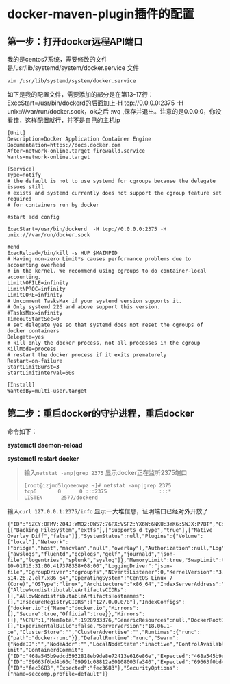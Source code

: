 # docker-maven-plugin插件的配置

## 第一步：打开docker远程API端口

我的是centos7系统，需要修改的文件是/usr/lib/systemd/system/docker.service 文件

```
vim /usr/lib/systemd/system/docker.service 
```

 如下是我的配置文件，需要添加的部分是在第13-17行：ExecStart=/usr/bin/dockerd的后面加上-H tcp://0.0.0.0:2375 -H unix:///var/run/docker.sock，ok之后 :wq ,保存并退出。注意的是0.0.0.0，你没看错，这样配置就行，并不是自己的主机ip

```
[Unit]
Description=Docker Application Container Engine
Documentation=https://docs.docker.com
After=network-online.target firewalld.service
Wants=network-online.target

[Service]
Type=notify
# the default is not to use systemd for cgroups because the delegate issues still
# exists and systemd currently does not support the cgroup feature set required
# for containers run by docker

#start add config

ExecStart=/usr/bin/dockerd  -H tcp://0.0.0.0:2375 -H unix:///var/run/docker.sock

#end
ExecReload=/bin/kill -s HUP $MAINPID
# Having non-zero Limit*s causes performance problems due to accounting overhead
# in the kernel. We recommend using cgroups to do container-local accounting.
LimitNOFILE=infinity
LimitNPROC=infinity
LimitCORE=infinity
# Uncomment TasksMax if your systemd version supports it.
# Only systemd 226 and above support this version.
#TasksMax=infinity
TimeoutStartSec=0
# set delegate yes so that systemd does not reset the cgroups of docker containers
Delegate=yes
# kill only the docker process, not all processes in the cgroup
KillMode=process
# restart the docker process if it exits prematurely
Restart=on-failure
StartLimitBurst=3
StartLimitInterval=60s

[Install]
WantedBy=multi-user.target
```

## 第二步：重启docker的守护进程，重启docker

命令如下：

**systemctl daemon-reload**   

**systemctl restart docker**  

> 输入`netstat -anp|grep 2375` 显示docker正在监听2375端口
>
> ```shell
> [root@izjmd5lqoeeowpz ~]# netstat -anp|grep 2375
> tcp6       0      0 :::2375                 :::*                    LISTEN      2577/dockerd
> ```
>

输入`curl 127.0.0.1:2375/info`  显示一大堆信息，证明端口已经对外开放了

```
{"ID":"5ZCY:OFMV:ZO4J:WMQ2:OW57:76PX:VSF2:YX6W:6NKU:3YK6:5WJX:P7BT","Containers":0,"ContainersRunning":0,"ContainersPaused":0,"ContainersStopped":0,"Images":0,"Driver":"overlay2","DriverStatus":[["Backing Filesystem","extfs"],["Supports d_type","true"],["Native Overlay Diff","false"]],"SystemStatus":null,"Plugins":{"Volume":["local"],"Network":["bridge","host","macvlan","null","overlay"],"Authorization":null,"Log":["awslogs","fluentd","gcplogs","gelf","journald","json-file","logentries","splunk","syslog"]},"MemoryLimit":true,"SwapLimit":true,"KernelMemory":true,"CpuCfsPeriod":true,"CpuCfsQuota":true,"CPUShares":true,"CPUSet":true,"IPv4Forwarding":true,"BridgeNfIptables":true,"BridgeNfIp6tables":true,"Debug":false,"NFd":24,"OomKillDisable":true,"NGoroutines":44,"SystemTime":"2018-10-01T16:31:00.417378358+08:00","LoggingDriver":"json-file","CgroupDriver":"cgroupfs","NEventsListener":0,"KernelVersion":"3.10.0-514.26.2.el7.x86_64","OperatingSystem":"CentOS Linux 7 (Core)","OSType":"linux","Architecture":"x86_64","IndexServerAddress":"https://index.docker.io/v1/","RegistryConfig":{"AllowNondistributableArtifactsCIDRs":[],"AllowNondistributableArtifactsHostnames":[],"InsecureRegistryCIDRs":["127.0.0.0/8"],"IndexConfigs":{"docker.io":{"Name":"docker.io","Mirrors":[],"Secure":true,"Official":true}},"Mirrors":[]},"NCPU":1,"MemTotal":1928933376,"GenericResources":null,"DockerRootDir":"/var/lib/docker","HttpProxy":"","HttpsProxy":"","NoProxy":"","Name":"izjmd5lqoeeowpz","Labels":[],"ExperimentalBuild":false,"ServerVersion":"18.06.1-ce","ClusterStore":"","ClusterAdvertise":"","Runtimes":{"runc":{"path":"docker-runc"}},"DefaultRuntime":"runc","Swarm":{"NodeID":"","NodeAddr":"","LocalNodeState":"inactive","ControlAvailable":false,"Error":"","RemoteManagers":null},"LiveRestoreEnabled":false,"Isolation":"","InitBinary":"docker-init","ContainerdCommit":{"ID":"468a545b9edcd5932818eb9de8e72413e616e86e","Expected":"468a545b9edcd5932818eb9de8e72413e616e86e"},"RuncCommit":{"ID":"69663f0bd4b60df09991c08812a60108003fa340","Expected":"69663f0bd4b60df09991c08812a60108003fa340"},"InitCommit":{"ID":"fec3683","Expected":"fec3683"},"SecurityOptions":["name=seccomp,profile=default"]}
```


